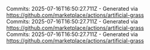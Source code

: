 Commits: 2025-07-16T16:50:27.711Z - Generated via https://github.com/marketplace/actions/artificial-grass
<br>
Commits: 2025-07-16T16:50:27.711Z - Generated via https://github.com/marketplace/actions/artificial-grass
<br>
Commits: 2025-07-16T16:50:27.711Z - Generated via https://github.com/marketplace/actions/artificial-grass
<br>
